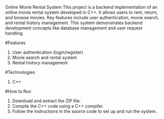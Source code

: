 Online Movie Rental System
This project is a backend implementation of an online movie rental system developed in C++. It allows users to rent, return, and browse movies. Key features include user authentication, movie search, and rental history management. This system demonstrates backend development concepts like database management and user request handling.

#Features
1. User authentication (login/register)
2. Movie search and rental system
3. Rental history management

#Technologies
1. C++

#How to Run
1. Download and extract the ZIP file.
2. Compile the C++ code using a C++ compiler.
3. Follow the instructions in the source code to set up and run the system.
